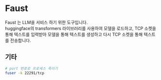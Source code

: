 # Faust

Faust 는 LLM을 서비스 하기 위한 도구입니다.  
huggingface의 transformers 라이브러리를 사용하여 모델을 로드하고, TCP 소켓을 통해 텍스트를 입력받아 모델을 통해 텍스트를 생성하고 다시 TCP 소켓을 통해 텍스트를 전송합니다.  


## 기타

```bash
# port 번호로 프로세스 죽이기
fuser -k 22291/tcp
```